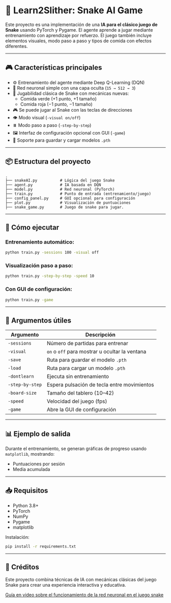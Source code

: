 # 🐍 Learn2Slither: Snake AI Game

Este proyecto es una implementación de una **IA para el clásico juego de Snake** usando PyTorch y Pygame. El agente aprende a jugar mediante entrenamiento con aprendizaje por refuerzo. El juego también incluye elementos visuales, modo paso a paso y tipos de comida con efectos diferentes.

---

## 🎮 Características principales

- ⚙️ Entrenamiento del agente mediante Deep Q-Learning (DQN)
- 🧠 Red neuronal simple con una capa oculta (`15 → 512 → 3`)
- 🐍 Jugabilidad clásica de Snake con mecánicas nuevas:
  - Comida verde (+1 punto, +1 tamaño)
  - Comida roja (−1 punto, −1 tamaño)
- 🎮 Se puede jugar al Snake con las teclas de direcciones
- 👁️ Modo visual (`-visual on/off`)
- ⏸️ Modo paso a paso (`-step-by-step`)
- 🖼️ Interfaz de configuración opcional con GUI (`-game`)
- 💾 Soporte para guardar y cargar modelos `.pth`

---

## 📦 Estructura del proyecto

```
.
├── snakeAI.py          # Lógica del juego Snake
├── agent.py            # IA basada en DQN
├── model.py            # Red neuronal (PyTorch)
├── train.py            # Punto de entrada (entrenamiento/juego)
├── config_panel.py     # GUI opcional para configuración
├── plot.py             # Visualización de puntuaciones
├── snake_game.py       # Juego de snake para jugar.

```

---

## 🚀 Cómo ejecutar

### Entrenamiento automático:
```bash
python train.py -sessions 100 -visual off
```

### Visualización paso a paso:
```bash
python train.py -step-by-step -speed 10
```

### Con GUI de configuración:
```bash
python train.py -game
```

---

## 🔧 Argumentos útiles

| Argumento        | Descripción                                    |
|------------------|------------------------------------------------|
| `-sessions`      | Número de partidas para entrenar               |
| `-visual`        | `on` o `off` para mostrar u ocultar la ventana |
| `-save`          | Ruta para guardar el modelo `.pth`             |
| `-load`          | Ruta para cargar un modelo `.pth`              |
| `-dontlearn`     | Ejecuta sin entrenamiento                      |
| `-step-by-step`  | Espera pulsación de tecla entre movimientos    |
| `-board-size`    | Tamaño del tablero (10–42)                     |
| `-speed`         | Velocidad del juego (fps)                      |
| `-game`          | Abre la GUI de configuración                   |

---

## 📊 Ejemplo de salida

Durante el entrenamiento, se generan gráficas de progreso usando `matplotlib`, mostrando:

- Puntuaciones por sesión
- Media acumulada

---

## 📥 Requisitos

- Python 3.8+
- PyTorch
- NumPy
- Pygame
- matplotlib

Instalación:
```bash
pip install -r requirements.txt
```

---

## 🧠 Créditos

Este proyecto combina técnicas de IA con mecánicas clásicas del juego Snake para crear una experiencia interactiva y educativa.


[Guía en video sobre el funcionamiento de la red neuronal en el juego snake](https://www.youtube.com/watch?v=VGkcmBaeAGM&list=PLqnslRFeH2UrDh7vUmJ60YrmWd64mTTKV&index=7)

